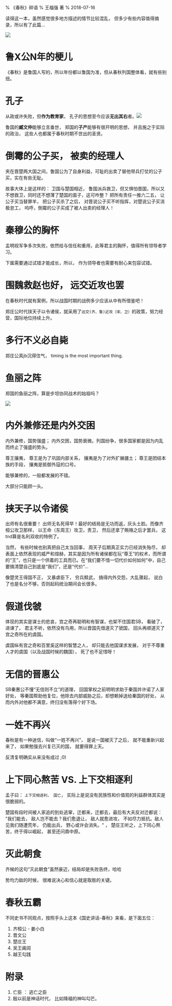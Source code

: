% 《春秋》碎语
% 王福强 著
% 2018-07-16

读得这一本，虽然感觉很多地方描述的情节比较混乱， 但多少有些内容值得摘录，所以有了此篇...

![](images/chunqiuguoshishihua.jpeg)



# 鲁X公N年的梗儿

《春秋》是鲁国人写的，所以年份都以鲁国为准，但从春秋列国整体看，就有些别扭。



# 孔子

从政或许失败，但**作为教育家**， 孔子的思想至今应该**无出其右**者。![](images/kongzi.jpeg)

鲁国的**臧文仲**能够立言垂世， 郑国的**子产**能够有很开明的思想， 并且施之于实际的政治， 这些人也都属于春秋时期不世出的圣贤。





# 倒霉的公子买， 被卖的经理人

夹在晋楚两大国之间，鲁国公为了自身利益，可耻的出卖了替他带兵打仗的公子买，实在有些无耻。

故事大体上是这样的： 卫国与楚国相近， 鲁国派兵救卫，但又惧怕晋国，所以又不想救卫，同时还不想薄了楚国的面子，这可咋整？ 把所有责任一推六二五， 让公子买当替罪羊， 把公子买杀了之后， 对晋说公子买不听指挥，对楚说公子买消极怠工， 呜呼，倒霉的公子买成了被人出卖的经理人！



# 秦穆公的胸怀

孟明视军争多次失败，依然给与信任和重用，此等君主的胸怀，值得所有领导者学习。

下属需要通过试错才能成长，所以， 作为领导者也需要有耐心来包容试错。



# 围魏救赵也好， 远交近攻也罢

在春秋时代就有案例，所以战国时期的战例多少应该从中有所借鉴吧！

郑庄公时代挟天子以令诸侯，就采用了`远交(齐、鲁)近攻（宋、卫）`的政策，努力经营，国际地位持续上升。



# 多行不义必自毙

郑庄公真jb沉得住气， timing is the most important thing.



# 鱼丽之阵

郑国的鱼丽之阵，算是步坦协同战术的始祖吗？ 

![](images/qinzhanche.jpeg)



# 内外兼修还是内外交困

内外兼修，国势强盛； 内外交困，国势衰微。列国纷争，很多国家都是因为内乱而终止了强盛的势头。

尊王攘夷， 尊王是为了巩固内部关系， 攘夷是为了对外扩展疆土； 尊王是团结本族的手段， 攘夷是抵御外寇的口号。

能够兼修的，一般都发展的不错。

大部分只能顾一头。





# 挟天子以令诸侯

出师有名很重要！ 出师无名死得早！最好的结局是无功而返，灰头土脸。而像齐桓公攻卫那样， 以王命（东周王）攻卫，责卫， 然后还拿了贿赂之后才罢兵， 这tnd算是名利双收的特例了。

当然， 有些时候也别真把自己太当回事， 周天子后期真正实力已经消失殆尽， 却表面上依然表现的威严和煊赫，其实是因为所有诸侯都在玩“尊王”的权术，而所谓的“王”，也只是一个供着的工具而已。在“我们要不惜一切代价如何如何”中，自己要搞清楚自己到底是“我们”，还是“代价”...

像楚灵王得国不正， 又暴虐臣下， 穷兵黩武， 搞得内外交怨，大乱骤起， 说白了也是名分不够，否则起码统治期间会长很多。



# 假道伐虢

体现的其实是谋士的悲哀，宫之奇再聪明和有智谋，也架不住国君SB， 看破了，进谏了， 君主不听，依然没有鸟用，所以晋国先借道灭了虢国， 回头再顺道灭了宫之奇所在的虞国。

虞国纵有宫之奇和百里奚这样的智慧之人， 却只能去他国谋求发展， 对于不尊重人才的虞国（以及战国时候的魏国）， 死了也不足惜呀！



# 无信的晋惠公

SB秦惠公不懂“无信则不立”的道理， 回国掌权之前明明求助于秦国并许诺了人家好处， 等秦国帮助他复位，他除去内部威胁之后，却想赖掉送给秦国的好处， 从而内外对他都不满意，终归没有落得个好下场。



# 一姓不再兴

春秋是有一种迷信，叫做“一姓不再兴”， 是说一国被灭了之后， 就不能重新兴起来了， 如果勉强去兴复已灭的国， 就要得罪上天。

反清复明确实从来没有成过 ;0)



# 上下同心熬苦 VS. 上下交相逐利

孟子曰： `上下交相逐利， 国亡`， 实际上是说没有民族性和价值观的利益群体其实是很脆弱的。

楚国有段时间被人家追的到处逃窜，迁都来，迁都去，最后有大夫反对迁都说： "我们能去， 敌人岂不能去？我们愈退让， 敌人就愈进攻， 不如尽力抵抗。敌人见我们随遭荒年， 仍能出兵， 野心或许会消失。" ， 楚庄王听之，上下同心熬苦，终于得以崛起， 甚至还问鼎中原。



# 灭此朝食

齐候的这句“灭此朝食”虽然豪迈，结局却是失败告终，哈哈

势均力敌的时候， 很难说决心和信心就是取胜的关键。



# 春秋五霸

不同史书不同观点，按照手头上这本《国史讲话-春秋》来看，是下面五位：

1. 齐桓公  - 姜小白
2. 晋文公
3. 楚庄王
4. 吴王阖闾
5. 越王勾践



# 附录

1. 亡臣 ： 逃亡之臣
2. 殷以前是神话时代， 比如降福的神叫勾芒。

























































